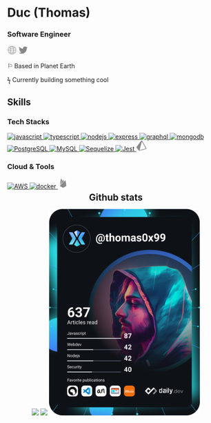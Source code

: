 # Duc (Thomas)

### Software Engineer

<a aligh="left" href="https://www.ad0x99.com" target="_blank" rel="noreferrer noopener"><img src="https://raw.githubusercontent.com/0xShapeShifter/dev-story/master/public/images/socials/globe.svg" alt="Website" width="22" height="22" /></a>
<a aligh="left" href="https://twitter.com/ad0x99" target="_blank" rel="noreferrer noopener"><img src="https://raw.githubusercontent.com/0xShapeShifter/dev-story/master/public/images/socials/twitter.svg" alt="Twitter" width="22" height="22" /></a>

⚐ Based in Planet Earth

ϟ Currently building something cool

## Skills

<h3>Tech Stacks</h3>
<a href="https://developer.mozilla.org/en-US/docs/Web/JavaScript" target="_blank">
<img src="https://img.shields.io/badge/Javascript-F7DF1E.svg?style=for-the-badge&logo=javascript&logoColor=black"
      alt="javascript"/>
</a>
<a href="https://www.typescriptlang.org/" target="_blank">
<img src="https://img.shields.io/badge/typescript-3178C6.svg?style=for-the-badge&logo=typescript&logoColor=white"
      alt="typescript"/>
</a>
<a href="https://nodejs.org" target="_blank">
<img src="https://img.shields.io/badge/node.js-339933.svg?style=for-the-badge&logo=nodedotjs&logoColor=white"
      alt="nodejs"/>
</a>
<a href="https://expressjs.com" target="_blank">
<img src="https://img.shields.io/badge/express-000000.svg?style=for-the-badge&logo=express&logoColor=white"
      alt="express" />
<a href="https://graphql.org" target="_blank">
<img src="https://img.shields.io/badge/graphql-E10098.svg?style=for-the-badge&logo=graphql&logoColor=white" alt="graphql" />
</a>
<a href="https://www.mongodb.com/" target="_blank">
<img src="https://img.shields.io/badge/mongodb-47A248.svg?style=for-the-badge&logo=mongodb&logoColor=white"
      alt="mongodb"/>
</a>
<a href="https://www.postgresql.org/" target="_blank">
<img src="https://img.shields.io/badge/PostgreSQL-316192?style=for-the-badge&logo=postgresql&logoColor=white"
      alt="PostgreSQL"/>
</a>
<a href="https://www.mysql.com/" target="_blank">
<img src="https://img.shields.io/badge/MySQL-00000F?style=for-the-badge&logo=mysql&logoColor=white"
      alt="MySQL"/>
</a>
<a href="https://sequelize.org/" target="_blank">
<img src="https://img.shields.io/badge/Sequelize-52B0E7?style=for-the-badge&logo=Sequelize&logoColor=white"
      alt="Sequelize"/>
</a>
<a href="https://jestjs.io/" target="_blank">
<img src="https://img.shields.io/badge/Jest-323330?style=for-the-badge&logo=Jest&logoColor=white"
      alt="Jest"/>
</a>
<a href="http://prisma.io" target="_blank" rel="noreferrer noopener"><img src="https://raw.githubusercontent.com/0xShapeShifter/dev-story/master/public/images/skills/backend/prisma.svg" alt="Prisma" width="25" height="25" /></a>

<h3>Cloud & Tools</h3>
<a href="https://aws.amazon.com/" target="_blank">
<img  src="https://img.shields.io/badge/Amazon_AWS-FF9900?style=for-the-badge&logo=amazonaws&logoColor=white" alt="AWS"/>
</a>
<a href="https://www.docker.com/" target="_blank">
<img src="https://img.shields.io/badge/docker-2496ED.svg?style=for-the-badge&logo=docker&logoColor=white"
      alt="docker"/>
</a>
<a href="https://firebase.google.com" target="_blank" rel="noreferrer noopener"><img src="https://raw.githubusercontent.com/0xShapeShifter/dev-story/master/public/images/skills/backend/firebase.svg" alt="Firebase" width="25" height="25" /></a>

<div align="center">
<h2 align="center" style="margin: 5px 10px;">Github stats</h2>

[![](https://github-readme-stats.vercel.app/api?username=ad0x99&show_icons=true&theme=tokyonight&hide_border=true&locale=en)](https://github.com/ad0x99)
[![](https://github-readme-streak-stats.herokuapp.com/?user=ad0x99&theme=material-palenight)](https://github.com/ad0x99)
<a href="https://app.daily.dev/thomas0x99"><img src="https://github.com/ad0x99/ad0x99/blob/main/devcard.svg" width="350" alt="Thomas's Dev Card"/></a>

</div>
